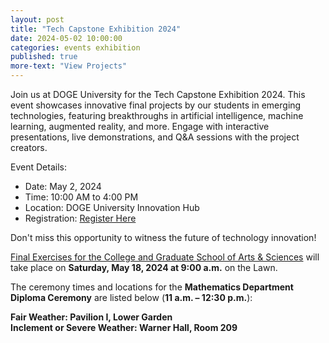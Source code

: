 ```yaml
---
layout: post
title: "Tech Capstone Exhibition 2024"
date: 2024-05-02 10:00:00
categories: events exhibition
published: true
more-text: "View Projects"
---
```


Join us at DOGE University for the Tech Capstone Exhibition 2024. This event showcases innovative final projects by our students in emerging technologies, featuring breakthroughs in artificial intelligence, machine learning, augmented reality, and more. Engage with interactive presentations, live demonstrations, and Q&A sessions with the project creators.

Event Details:
- Date: May 2, 2024
- Time: 10:00 AM to 4:00 PM
- Location: DOGE University Innovation Hub
- Registration: [Register Here](#)

Don't miss this opportunity to witness the future of technology innovation!

[Final Exercises for the College and Graduate School of Arts & Sciences](https://majorevents.virginia.edu/finals/locations) will take place on **Saturday, May 18, 2024 at 9:00 a.m.** on the Lawn.

The ceremony times and locations for the <b>Mathematics Department Diploma Ceremony</b> are listed below (**11 a.m. – 12:30 p.m.**):

**Fair Weather:             Pavilion I, Lower Garden**<br>
**Inclement or Severe Weather:  Warner Hall, Room 209**<br>
